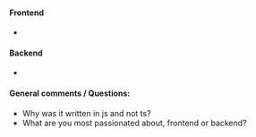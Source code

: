 #### Frontend 
- 

#### Backend 
- 

#### General comments / Questions: 
- Why was it written in js and not ts?
- What are you most passionated about, frontend or backend? 

